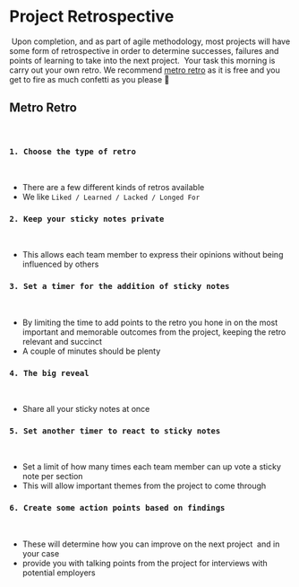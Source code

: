 # Project Retrospective
​
Upon completion, and as part of agile methodology, most projects will have some form of retrospective in order to determine successes, failures and points of learning to take into the next project.
​
Your task this morning is carry out your own retro. We recommend [metro retro](https://metroretro.io/) as it is free and you get to fire as much confetti as you please 🎉
​
## Metro Retro
​
### `1. Choose the type of retro`
​
- There are a few different kinds of retros available
- We like `Liked / Learned / Lacked / Longed For`
​
### `2. Keep your sticky notes private`
​
- This allows each team member to express their opinions without being influenced by others
​
### `3. Set a timer for the addition of sticky notes`
​
- By limiting the time to add points to the retro you hone in on the most important and memorable outcomes from the project, keeping the retro relevant and succinct
- A couple of minutes should be plenty
​
### `4. The big reveal`
​
- Share all your sticky notes at once
​
### `5. Set another timer to react to sticky notes`
​
- Set a limit of how many times each team member can up vote a sticky note per section
- This will allow important themes from the project to come through
​
### `6. Create some action points based on findings`
​
- These will determine how you can improve on the next project
​
and in your case
​
- provide you with talking points from the project for interviews with potential employers